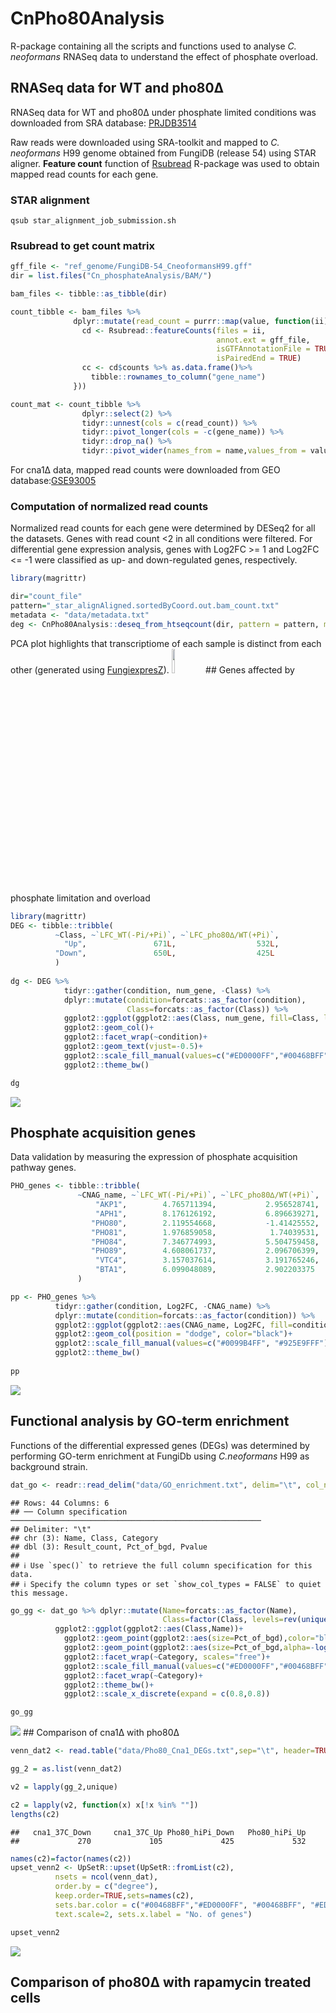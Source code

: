 <!-- README.md is generated from README.Rmd. Please edit that file -->

# CnPho80Analysis

R-package containing all the scripts and functions used to analyse *C.
neoformans* RNASeq data to understand the effect of phosphate overload.

## RNASeq data for WT and pho80∆

RNASeq data for WT and pho80∆ under phosphate limited conditions was
downloaded from SRA database:
[PRJDB3514](https://www.ncbi.nlm.nih.gov/bioproject/PRJDB3514/)

Raw reads were downloaded using SRA-toolkit and mapped to *C.
neoformans* H99 genome obtained from FungiDB (release 54) using STAR
aligner. **Feature count** function of
[Rsubread](https://academic.oup.com/nar/article/47/8/e47/5345150)
R-package was used to obtain mapped read counts for each gene.

### STAR alignment

    qsub star_alignment_job_submission.sh

### Rsubread to get count matrix

``` r
gff_file <- "ref_genome/FungiDB-54_CneoformansH99.gff"
dir = list.files("Cn_phosphateAnalysis/BAM/")

bam_files <- tibble::as_tibble(dir)

count_tibble <- bam_files %>%
              dplyr::mutate(read_count = purrr::map(value, function(ii){
                cd <- Rsubread::featureCounts(files = ii, 
                                              annot.ext = gff_file,
                                              isGTFAnnotationFile = TRUE, 
                                              isPairedEnd = TRUE)
                cc <- cd$counts %>% as.data.frame()%>% 
                  tibble::rownames_to_column("gene_name")
              })) 

count_mat <- count_tibble %>% 
                dplyr::select(2) %>% 
                tidyr::unnest(cols = c(read_count)) %>% 
                tidyr::pivot_longer(cols = -c(gene_name)) %>% 
                tidyr::drop_na() %>%
                tidyr::pivot_wider(names_from = name,values_from = value)
```

For cna1∆ data, mapped read counts were downloaded from GEO
database:[GSE93005](https://www.ncbi.nlm.nih.gov/geo/query/acc.cgi?acc=GSE93005)

### Computation of normalized read counts

Normalized read counts for each gene were determined by DESeq2 for all
the datasets. Genes with read count \<2 in all conditions were filtered.
For differential gene expression analysis, genes with Log2FC \>= 1 and
Log2FC \<= -1 were classified as up- and down-regulated genes,
respectively.

``` r
library(magrittr)

dir="count_file"
pattern="_star_alignAligned.sortedByCoord.out.bam_count.txt"
metadata <- "data/metadata.txt"
deg <- CnPho80Analysis::deseq_from_htseqcount(dir, pattern = pattern, metadata_file = "metadata.txt", header_count_file = TRUE, HTSeqOutput = FALSE, drop_genes = NULL, write_output = FALSE)
```

PCA plot highlights that transcriptiome of each sample is distinct from
each other (generated using
[FungiexpresZ](https://cparsania.shinyapps.io/FungiExpresZ/)).
<img src="data/pca_plot.png" style="height:10.0%" /> ## Genes affected
by phosphate limitation and overload

``` r
library(magrittr)
DEG <- tibble::tribble(
          ~Class, ~`LFC_WT(-Pi/+Pi)`, ~`LFC_pho80∆/WT(+Pi)`,
            "Up",               671L,                  532L,
          "Down",               650L,                  425L
          )
 
dg <- DEG %>% 
            tidyr::gather(condition, num_gene, -Class) %>%
            dplyr::mutate(condition=forcats::as_factor(condition), 
                          Class=forcats::as_factor(Class)) %>%
            ggplot2::ggplot(ggplot2::aes(Class, num_gene, fill=Class, label=num_gene))+
            ggplot2::geom_col()+
            ggplot2::facet_wrap(~condition)+
            ggplot2::geom_text(vjust=-0.5)+
            ggplot2::scale_fill_manual(values=c("#ED0000FF","#00468BFF"))+
            ggplot2::theme_bw()

dg
```

![](README_files/figure-markdown_github/unnamed-chunk-3-1.png)

## Phosphate acquisition genes

Data validation by measuring the expression of phosphate acquisition
pathway genes.

``` r
PHO_genes <- tibble::tribble(
               ~CNAG_name, ~`LFC_WT(-Pi/+Pi)`, ~`LFC_pho80∆/WT(+Pi)`,
                   "AKP1",        4.765711394,           2.956528741,
                   "APH1",        8.176126192,           6.896639271,
                  "PHO80",        2.119554668,           -1.41425552,
                  "PHO81",        1.976859058,            1.74039531,
                  "PHO84",        7.346774993,           5.504759458,
                  "PHO89",        4.608061737,           2.096706399,
                   "VTC4",        3.157037614,           3.191765246,
                   "BTA1",        6.099048089,           2.902203375
               )

pp <- PHO_genes %>% 
          tidyr::gather(condition, Log2FC, -CNAG_name) %>%
          dplyr::mutate(condition=forcats::as_factor(condition)) %>%
          ggplot2::ggplot(ggplot2::aes(CNAG_name, Log2FC, fill=condition))+
          ggplot2::geom_col(position = "dodge", color="black")+
          ggplot2::scale_fill_manual(values=c("#0099B4FF", "#925E9FFF"))+
          ggplot2::theme_bw()
  
pp
```

![](README_files/figure-markdown_github/unnamed-chunk-4-1.png)

## Functional analysis by GO-term enrichment

Functions of the differential expressed genes (DEGs) was determined by
performing GO-term enrichment at FungiDb using *C.neoformans* H99 as
background strain.

``` r
dat_go <- readr::read_delim("data/GO_enrichment.txt", delim="\t", col_names = TRUE)
```

    ## Rows: 44 Columns: 6
    ## ── Column specification ────────────────────────────────────────────────────────
    ## Delimiter: "\t"
    ## chr (3): Name, Class, Category
    ## dbl (3): Result_count, Pct_of_bgd, Pvalue
    ## 
    ## ℹ Use `spec()` to retrieve the full column specification for this data.
    ## ℹ Specify the column types or set `show_col_types = FALSE` to quiet this message.

``` r
go_gg <- dat_go %>% dplyr::mutate(Name=forcats::as_factor(Name),
                                  Class=factor(Class, levels=rev(unique(Class)))) %>%
          ggplot2::ggplot(ggplot2::aes(Class,Name))+
            ggplot2::geom_point(ggplot2::aes(size=Pct_of_bgd),color="black",shape=23, stroke=0.8)+
            ggplot2::geom_point(ggplot2::aes(size=Pct_of_bgd,alpha=-log10(Pvalue), fill=Class),shape=23)+
            ggplot2::facet_wrap(~Category, scales="free")+
            ggplot2::scale_fill_manual(values=c("#ED0000FF","#00468BFF"))+
            ggplot2::facet_wrap(~Category)+
            ggplot2::theme_bw()+
            ggplot2::scale_x_discrete(expand = c(0.8,0.8))

go_gg
```

![](README_files/figure-markdown_github/unnamed-chunk-5-1.png) ##
Comparison of cna1∆ with pho80∆

``` r
venn_dat2 <- read.table("data/Pho80_Cna1_DEGs.txt",sep="\t", header=TRUE)

gg_2 = as.list(venn_dat2)

v2 = lapply(gg_2,unique)

c2 = lapply(v2, function(x) x[!x %in% ""])
lengths(c2)
```

    ##   cna1_37C_Down     cna1_37C_Up Pho80_hiPi_Down   Pho80_hiPi_Up 
    ##             270             105             425             532

``` r
names(c2)=factor(names(c2))
upset_venn2 <- UpSetR::upset(UpSetR::fromList(c2), 
          nsets = ncol(venn_dat),
          order.by = c("degree"),
          keep.order=TRUE,sets=names(c2),
          sets.bar.color = c("#00468BFF","#ED0000FF", "#00468BFF", "#ED0000FF"),
          text.scale=2, sets.x.label = "No. of genes")

upset_venn2
```

![](README_files/figure-markdown_github/mitochondrial_genes_2-1.png)

## Comparison of pho80∆ with rapamycin treated cells
